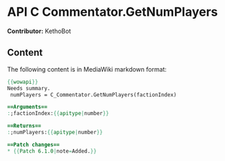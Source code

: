 # API C Commentator.GetNumPlayers

**Contributor:** KethoBot

## Content

The following content is in MediaWiki markdown format:

```mediawiki
{{wowapi}}
Needs summary.
 numPlayers = C_Commentator.GetNumPlayers(factionIndex)

==Arguments==
:;factionIndex:{{apitype|number}}

==Returns==
:;numPlayers:{{apitype|number}}

==Patch changes==
* {{Patch 6.1.0|note=Added.}}
```